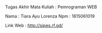 Tugas Akhir Mata Kuliah : Pemrograman WEB

Nama : Tiara Ayu Lorenza
Npm  : 1615061019

Link Web : http://sipes.rf.gd/
